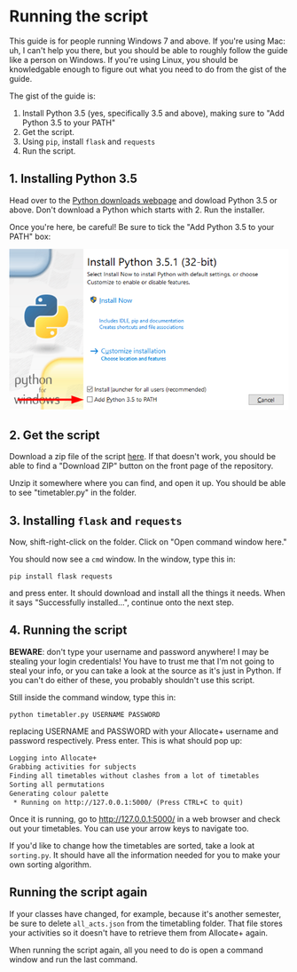# Running the script

This guide is for people running Windows 7 and above. If you're using Mac: uh, I can't help you there, but you should be able to roughly follow the guide like a person on Windows. If you're using Linux, you should be knowledgable enough to figure out what you need to do from the gist of the guide.

The gist of the guide is:

1. Install Python 3.5 (yes, specifically 3.5 and above), making sure to "Add Python 3.5 to your PATH"
2. Get the script.
3. Using `pip`, install `flask` and `requests`
4. Run the script.

## 1. Installing Python 3.5

Head over to the [Python downloads webpage](https://www.python.org/downloads/) and dowload Python 3.5 or above. Don't download a Python which starts with 2. Run the installer.

Once you're here, be careful! Be sure to tick the "Add Python 3.5 to your PATH" box:

![image showing "Add Python 3.5 to your PATH"](images/PATH_beware.png)

## 2. Get the script

Download a zip file of the script [here](https://github.com/mcpower/monash-timetabler/archive/master.zip). If that doesn't work, you should be able to find a "Download ZIP" button on the front page of the repository.

Unzip it somewhere where you can find, and open it up. You should be able to see "timetabler.py" in the folder.

## 3. Installing `flask` and `requests`

Now, shift-right-click on the folder. Click on "Open command window here."

You should now see a `cmd` window. In the window, type this in:

```
pip install flask requests
```

and press enter. It should download and install all the things it needs. When it says "Successfully installed…", continue onto the next step.

## 4. Running the script

**BEWARE**: don't type your username and password anywhere! I may be stealing your login credentials! You have to trust me that I'm not going to steal your info, or you can take a look at the source as it's just in Python. If you can't do either of these, you probably shouldn't use this script.

Still inside the command window, type this in:

```
python timetabler.py USERNAME PASSWORD
```

replacing USERNAME and PASSWORD with your Allocate+ username and password respectively. Press enter. This is what should pop up:

```
Logging into Allocate+
Grabbing activities for subjects
Finding all timetables without clashes from a lot of timetables
Sorting all permutations
Generating colour palette
 * Running on http://127.0.0.1:5000/ (Press CTRL+C to quit)
```

Once it is running, go to http://127.0.0.1:5000/ in a web browser and check out your timetables. You can use your arrow keys to navigate too.

If you'd like to change how the timetables are sorted, take a look at `sorting.py`. It should have all the information needed for you to make your own sorting algorithm.

## Running the script again

If your classes have changed, for example, because it's another semester, be sure to delete `all_acts.json` from the timetabling folder. That file stores your activities so it doesn't have to retrieve them from Allocate+ again.

When running the script again, all you need to do is open a command window and run the last command.
